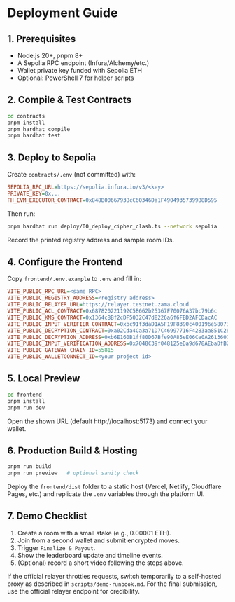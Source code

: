 ﻿# Deployment Guide

## 1. Prerequisites
- Node.js 20+, pnpm 8+
- A Sepolia RPC endpoint (Infura/Alchemy/etc.)
- Wallet private key funded with Sepolia ETH
- Optional: PowerShell 7 for helper scripts

## 2. Compile & Test Contracts
```bash
cd contracts
pnpm install
pnpm hardhat compile
pnpm hardhat test
```

## 3. Deploy to Sepolia
Create `contracts/.env` (not committed) with:
```ini
SEPOLIA_RPC_URL=https://sepolia.infura.io/v3/<key>
PRIVATE_KEY=0x...
FH_EVM_EXECUTOR_CONTRACT=0x848B0066793BcC60346Da1F49049357399B8D595
```
Then run:
```bash
pnpm hardhat run deploy/00_deploy_cipher_clash.ts --network sepolia
```
Record the printed registry address and sample room IDs.

## 4. Configure the Frontend
Copy `frontend/.env.example` to `.env` and fill in:
```ini
VITE_PUBLIC_RPC_URL=<same RPC>
VITE_PUBLIC_REGISTRY_ADDRESS=<registry address>
VITE_PUBLIC_RELAYER_URL=https://relayer.testnet.zama.cloud
VITE_PUBLIC_ACL_CONTRACT=0x687820221192C5B662b25367F70076A37bc79b6c
VITE_PUBLIC_KMS_CONTRACT=0x1364cBBf2cDF5032C47d8226a6f6FBD2AFCDacAC
VITE_PUBLIC_INPUT_VERIFIER_CONTRACT=0xbc91f3daD1A5F19F8390c400196e58073B6a0BC4
VITE_PUBLIC_DECRYPTION_CONTRACT=0xa02Cda4Ca3a71D7C46997716F4283aa851C28812
VITE_PUBLIC_DECRYPTION_ADDRESS=0xb6E160B1ff80D67Bfe90A85eE06Ce0A2613607D1
VITE_PUBLIC_INPUT_VERIFICATION_ADDRESS=0x7048C39f048125eDa9d678AEbaDfB22F7900a29F
VITE_PUBLIC_GATEWAY_CHAIN_ID=55815
VITE_PUBLIC_WALLETCONNECT_ID=<your project id>
```

## 5. Local Preview
```bash
cd frontend
pnpm install
pnpm run dev
```
Open the shown URL (default http://localhost:5173) and connect your wallet.

## 6. Production Build & Hosting
```bash
pnpm run build
pnpm run preview   # optional sanity check
```
Deploy the `frontend/dist` folder to a static host (Vercel, Netlify, Cloudflare Pages, etc.) and replicate the `.env` variables through the platform UI.

## 7. Demo Checklist
1. Create a room with a small stake (e.g., 0.00001 ETH).
2. Join from a second wallet and submit encrypted moves.
3. Trigger `Finalize & Payout`.
4. Show the leaderboard update and timeline events.
5. (Optional) record a short video following the steps above.

If the official relayer throttles requests, switch temporarily to a self-hosted proxy as described in `scripts/demo-runbook.md`. For the final submission, use the official relayer endpoint for credibility.
